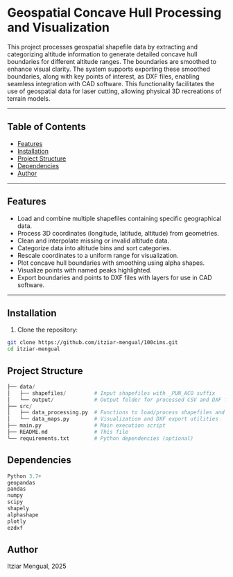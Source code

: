 # Geospatial Concave Hull Processing and Visualization


This project processes geospatial shapefile data by extracting and categorizing altitude information to generate detailed concave hull boundaries for different altitude ranges. The boundaries are smoothed to enhance visual clarity. The system supports exporting these smoothed boundaries, along with key points of interest, as DXF files, enabling seamless integration with CAD software. This functionality facilitates the use of geospatial data for laser cutting, allowing physical 3D recreations of terrain models.

---

## Table of Contents

- [Features](#features)  
- [Installation](#installation)  
- [Project Structure](#project-structure)  
- [Dependencies](#dependencies)  
- [Author](#license)  

---

## Features

- Load and combine multiple shapefiles containing specific geographical data.
- Process 3D coordinates (longitude, latitude, altitude) from geometries.
- Clean and interpolate missing or invalid altitude data.
- Categorize data into altitude bins and sort categories.
- Rescale coordinates to a uniform range for visualization.
- Plot concave hull boundaries with smoothing using alpha shapes.
- Visualize points with named peaks highlighted.
- Export boundaries and points to DXF files with layers for use in CAD software.

---

## Installation

1. Clone the repository:

```bash
git clone https://github.com/itziar-mengual/100cims.git
cd itziar-mengual
```

## Project Structure

```python
├── data/
│   ├── shapefiles/         # Input shapefiles with _PUN_ACO suffix
│   └── output/             # Output folder for processed CSV and DXF files
├── src/
│   ├── data_processing.py  # Functions to load/process shapefiles and data
│   └── data_maps.py        # Visualization and DXF export utilities
├── main.py                 # Main execution script
├── README.md               # This file
└── requirements.txt        # Python dependencies (optional)
```
## Dependencies

```python
Python 3.7+
geopandas
pandas
numpy
scipy
shapely
alphashape
plotly
ezdxf
```

## Author
Itziar Mengual, 2025

